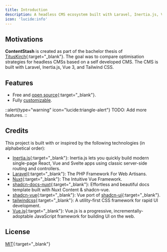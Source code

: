 ```yaml
---
title: Introduction
description: A headless CMS ecosystem built with Laravel, Inertia.js, Vue 3, and Tailwind CSS.
icon: 'lucide:info'
---
```


## Motivations

**ContentStash** is created as part of the bachelor thesis of [TitusKirch](https://github.com/TitusKirch){:target="_blank"}. The goal was to compare optimisation strategies for headless CMSs based on a self developed CMS. The CMS is built with Laravel, Inertia.js, Vue 3, and Tailwind CSS.

## Features

- Free and [open source](https://github.com/contentstash/contentstash){:target="_blank"}.
- Fully [customizable](/getting-started/configuration).

::alert{type="warning" icon="lucide:triangle-alert"}
  TODO: Add more features.
::

## Credits

This project is built with or inspired by the following technologies (in alphabetical order):

- [Inertia.js](https://inertiajs.com/){:target="_blank"}: Inertia.js lets you quickly build modern single-page React, Vue and Svelte apps using classic server-side routing and controllers.
- [Laravel](https://laravel.com/){:target="_blank"}: The PHP Framework For Web Artisans.
- [Nuxt](https://nuxt.com/){:target="_blank"}: The Intuitive Vue Framework.
- [shadcn-docs-nuxt](https://shadcn-docs-nuxt.vercel.app/){:target="_blank"}: Effortless and beautiful docs template built with Nuxt Content & shadcn-vue.
- [shadcn-vue](https://www.shadcn-vue.com/){:target="_blank"}: Vue port of [shadcn-ui](https://ui.shadcn.com/){:target="_blank"}.
- [tailwindcss](https://tailwindcss.com/){:target="_blank"}: A utility-first CSS framework for rapid UI development.
- [Vue.js](https://vuejs.org/){:target="_blank"}: Vue.js is a progressive, incrementally-adoptable JavaScript framework for building UI on the web.

## License

[MIT](https://github.com/contentstash/contentstash/blob/main/LICENSE){:target="_blank"}

